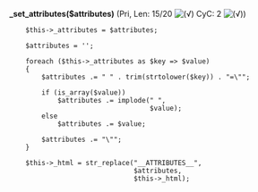**_set_attributes($attributes)** (Pri, Len: 15/20 ![(&radic;)](https://raw.github.com/TheB3Rt0z/schrimp/master/.inc/img/icon_16x16_green_ok.png "") CyC: 2 ![(&radic;)](https://raw.github.com/TheB3Rt0z/schrimp/master/.inc/img/icon_16x16_green_ok.png ""))  
  
        $this->_attributes = $attributes;

        $attributes = '';

        foreach ($this->_attributes as $key => $value)
        {
            $attributes .= " " . trim(strtolower($key)) . "=\"";

            if (is_array($value))
                $attributes .= implode(" ",
                                       $value);
            else
                $attributes .= $value;

            $attributes .= "\"";
        }

        $this->_html = str_replace("__ATTRIBUTES__",
                                   $attributes,
                                   $this->_html);
